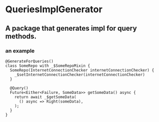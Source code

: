 # QueriesImplGenerator

## A package that generates impl for query methods.

### an example 

```
@GenerateForQueries()
class SomeRepo with _$SomeRepoMixin {
  SomeRepo(InternetConnectionChecker internetConnectionChecker) {
    _$setInternetConnectionChecker(internetConnectionChecker)
  }
  
  @Query()
  Future<Either<Failure, SomeData>> getSomeData() async {
    return await _$getSomeData(
      () async => Right(someData),
    );
  }
}
```